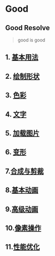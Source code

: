 # Good

## Good Resolve

> good is good 

## 1. [基本用法](./base.md) 

## 2. [绘制形状](./drawShape.md)

## 3. [色彩](./color.md)

## 4. [文字](./text.md)

## 5. [加载图片](./image.md)

## 6. [变形](./transformation.md)

## 7.[合成与剪裁](./composite.md)

## 8.[基本动画](./basicAnimation.md)

## 9.[高级动画](./seniorAnimation.md)

## 10.[像素操作](./operatePixel.md)

## 11.[性能优化](./performanceAdvance.md)